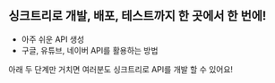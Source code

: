## 싱크트리로 개발, 배포, 테스트까지 한 곳에서 한 번에!

-   아주 쉬운 API 생성
-   구글, 유튜브, 네이버 API를 활용하는 방법

아래 두 단계만 거치면 여러분도 싱크트리로 API를 개발 할 수 있어요!
